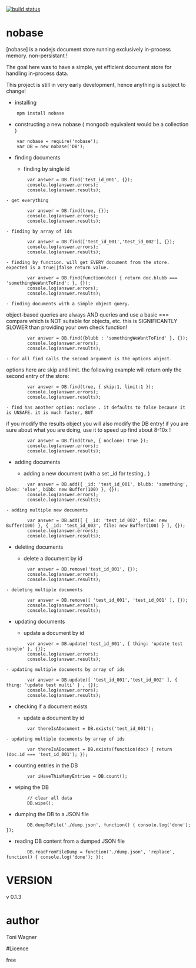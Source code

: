 [![build status](https://secure.travis-ci.org/itsatony/nobase.png)](http://travis-ci.org/itsatony/nobase)

# nobase

[nobase] is a nodejs document store running exclusively in-process memory. non-persistant !

The goal here was to have a simple, yet efficient document store for handling in-process data.

This project is still in very early development, hence anything is subject to change!


* installing

````
    npm install nobase
````

* constructing a new nobase ( mongodb equivalent would be a collection )

````
    var nobase = require('nobase');
    var DB = new nobase('DB');
````

* finding documents

    - finding by single id
````
		var answer = DB.find('test_id_001', {});
		console.log(answer.errors); 
		console.log(answer.results);
````
    - get everything
````
		var answer = DB.find(true, {});
		console.log(answer.errors); 
		console.log(answer.results);
````
    - finding by array of ids
````
		var answer = DB.find(['test_id_001','test_id_002'], {});
		console.log(answer.errors); 
		console.log(answer.results);
````
    - finding by function. will get EVERY document from the store. expected is a true||false return value.
````
		var answer = DB.find(function(doc) { return doc.blubb === 'somethingWeWantToFind'; }, {});
		console.log(answer.errors); 
		console.log(answer.results);
````
    - finding documents with a simple object query. 
object-based queries are always AND queries and use a basic === compare which is NOT suitable for objects, etc.
this is SIGNIFICANTLY SLOWER than providing your own check function!
````
		var answer = DB.find({blubb : 'somethingWeWantToFind' }, {});
		console.log(answer.errors); 
		console.log(answer.results);
````
    - for all find calls the second argument is the options object.
options here are skip and limit. 
the following example will return only the second entry of the store:
````
		var answer = DB.find(true, { skip:1, limit:1 });
		console.log(answer.errors); 
		console.log(answer.results);
````
    - find has another option: noclone . it defaults to false because it is UNSAFE. it is much faster, BUT
if you modify the results object you will also modify the DB entry! if you are sure about what you are doing, use it to speed up find about 8-10x !
````
		var answer = DB.find(true, { noclone: true });
		console.log(answer.errors); 
		console.log(answer.results);
````


* adding documents

    - adding a new document (with a set _id for testing.. )
````
		var answer = DB.add({ _id: 'test_id_001', blubb: 'something', blee: 'else', bibb: new Buffer(100) }, {});
		console.log(answer.errors); 
		console.log(answer.results);
````
    - adding multiple new documents
````
		var answer = DB.add([ { _id: 'test_id_002', file: new Buffer(100) }, { _id: 'test_id_003', file: new Buffer(100) } ], {});
		console.log(answer.errors); 
		console.log(answer.results);
````



* deleting documents

    - delete a document by id
````
		var answer = DB.remove('test_id_001', {});
		console.log(answer.errors); 
		console.log(answer.results);
````
    - deleting multiple documents
````
		var answer = DB.remove([ 'test_id_001', 'test_id_001' ], {});
		console.log(answer.errors); 
		console.log(answer.results);
````



* updating documents

    - update a document by id
````
		var answer = DB.update('test_id_001', { thing: 'update test single' }, {});
		console.log(answer.errors); 
		console.log(answer.results);
````
    - updating multiple documents by array of ids
````
		var answer = DB.update([ 'test_id_001','test_id_002' ], { thing: 'update test multi' } , {});
		console.log(answer.errors); 
		console.log(answer.results);
````


* checking if a document exists

    - update a document by id
````
		var thereIsADocument = DB.exists('test_id_001');
````
    - updating multiple documents by array of ids
````
		var thereIsADocument = DB.exists(function(doc) { return (doc.id === 'test_id_001'); }); 
````


* counting entries in the DB

````		
		var iHaveThisManyEntries = DB.count(); 
````


* wiping the DB

````		
		// clear all data
		DB.wipe(); 
````


* dumping the DB to a JSON file

````		
		DB.dumpToFile('./dump.json', function() { console.log('done'); }); 
````


* reading DB content from a dumped JSON file

````		
		DB.readFromFileDump = function('./dump.json', 'replace', function() { console.log('done'); }); 
````



# VERSION

v 0.1.3


# author

Toni Wagner


#Licence

free
